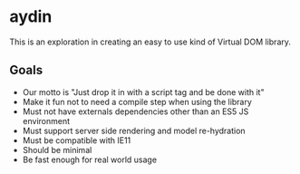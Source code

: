 # aydin
This is an exploration in creating an easy to use kind of Virtual DOM library.

## Goals
* Our motto is "Just drop it in with a script tag and be done with it"
* Make it fun not to need a compile step when using the library
* Must not have externals dependencies other than an ES5 JS environment
* Must support server side rendering and model re-hydration
* Must be compatible with IE11
* Should be minimal
* Be fast enough for real world usage
